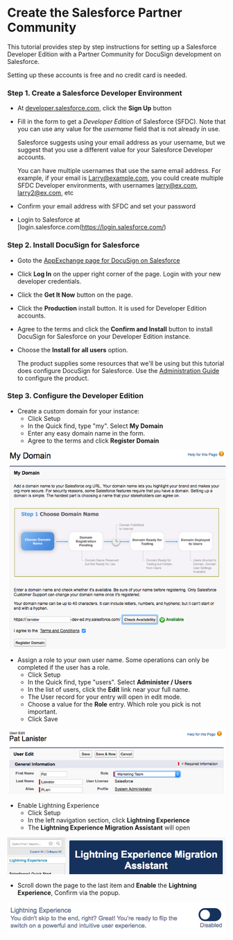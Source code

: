 # Create the Salesforce Partner Community

This tutorial provides step by step instructions for setting up a Salesforce Developer Edition with a Partner Community for DocuSign development on Salesforce.

Setting up these accounts is free and no credit card is needed.

### Step 1. Create a Salesforce Developer Environment
* At [developer.salesforce.com](https://developer.salesforce.com), click the **Sign Up** button
* Fill in the form to get a *Developer Edition* of Salesforce (SFDC).
  Note that you can use any value for the *username* field that is not already in use. 
  
  Salesforce suggests using your email address as your username, but we suggest that you use a different value for your Salesforce Developer accounts. 
  
  You can have multiple usernames that use the same email address. For example, if your email is Larry@example.com, you could create multiple SFDC Developer environments, with usernames larry@ex.com, larry2@ex.com, etc
* Confirm your email address with SFDC and set your password
* Login to Salesforce at [login.salesforce.com(https://login.salesforce.com/)

### Step 2. Install DocuSign for Salesforce
* Goto the [AppExchange page for DocuSign on Salesforce](https://appexchange.salesforce.com/listingDetail?listingId=a0N30000001taX4EAI)
* Click **Log In** on the upper right corner of the page. Login with your new developer credentials.
* Click the **Get It Now** button on the page.
* Click the **Production** install button. It is used for Developer Edition accounts.
* Agree to the terms and click the **Confirm and Install** button to install DocuSign for Salesforce on your Developer Edition instance.
* Choose the **Install for all users** option. 

  The product supplies some resources that we'll be using but this tutorial does configure DocuSign for Salesforce. Use the [Administration Guide](https://10226ec94e53f4ca538f-0035e62ac0d194a46695a3b225d72cc8.ssl.cf2.rackcdn.com/docusign-for-salesforce-user-guide.pdf) to configure the product.

### Step 3. Configure the Developer Edition
* Create a custom domain for your instance: 
  * Click Setup
  * In the Quick find, type "my". Select **My Domain**
  * Enter any easy domain name in the form.
  * Agree to the terms and click **Register Domain**
  
![My Domain](docs/images/sfdc_my_domain.png)

* Assign a role to your own user name. Some operations can only be completed if the user has a role.
  * Click Setup
  * In the Quick find, type "users". Select **Administer / Users**
  * In the list of users, click the **Edit** link near your full name.
  * The User record for your entry will open in edit mode.
  * Choose a value for the **Role** entry. Which role you pick is not important.
  * Click Save
  
![Add role](docs/images/sfdc_add_role.png)

* Enable Lightning Experience
  * Click Setup
  * In the left navigation section, click **Lightning Experience**
  * The **Lightning Experience Migration Assistant** will open
  
![Lightning Migration](docs/images/sfdc_lightning_1.png)

  * Scroll down the page to the last item and **Enable** the **Lightning Experience**, Confirm via the popup.
  
![Enable Lightning](docs/images/sfdc_lightning_2.png)


  





  
   